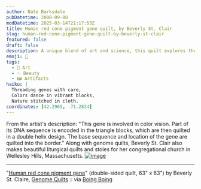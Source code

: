 ```yaml
---
author: Nate Barksdale
pubDatetime: 2008-09-08
modDatetime: 2025-03-14T21:17:53Z
title: Human red cone pigment gene quilt, by Beverly St. Clair
slug: human-red-cone-pigment-gene-quilt-by-beverly-st-clair
featured: false
draft: false
description: A unique blend of art and science, this quilt explores the intricacies of the human red cone pigment gene through creative textile design.
emoji: 🧬
tags:
  - 🎨 Art
  - ✨ Beauty
  - 🖼️ Artifacts
haiku: |
  Threading genes with care,  
  Colors dance in vibrant blocks,  
  Nature stitched in cloth.
coordinates: [42.2965, -71.2834]
---
```


From the artist's description: "This gene is involved in color vision. Part of its DNA sequence is encoded in the triangle blocks, which are then quilted in a double helix design. The base sequence and location of the gene are quilted into the border." Along with genome quilts, Beverly St. Clair also makes beautiful liturgical quilts and stoles for her congregational church in Wellesley Hills, Massachusetts. [![image](http://culture-making.com/media/red-cone-front.jpg)](http://genomequilts.com/quilts/red-cone.php)

---

"[Human red cone pigment gene](http://web.archive.org/web/20130502044418/http://genomequilts.com/quilts/red-cone.php)" (double-sided quilt, 63" x 63") by Beverly St. Claire, [Genome Quilts](http://web.archive.org/web/20241214140102/http://genomequilts.com/) :: via [Boing Boing](http://web.archive.org/web/20241212204254/https://boingboing.net/2008/09/06/genome-quilts.html)
